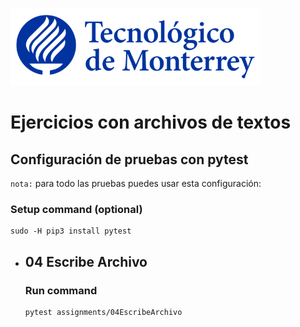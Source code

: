 ![Tec de Monterrey](images/logotecmty.png)
# Ejercicios con archivos de textos

## Configuración de pruebas con **pytest**

`nota:` para todo las pruebas puedes usar esta configuración:
### Setup command (optional)
```
sudo -H pip3 install pytest
```

- ## 04 Escribe Archivo
    ### Run command
    ```
    pytest assignments/04EscribeArchivo
    ```
